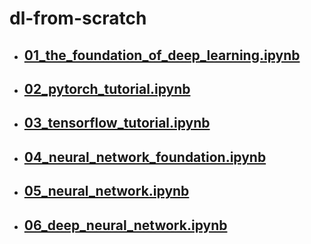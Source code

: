 # dl-from-scratch

- ## [01_the_foundation_of_deep_learning.ipynb](https://github.com/RedstoneWill/dl-from-scratch/blob/master/01_the_foundation_of_deep_learning.ipynb)

- ## [02_pytorch_tutorial.ipynb](https://github.com/RedstoneWill/dl-from-scratch/blob/master/02_pytorch_tutorial.ipynb)

- ## [03_tensorflow_tutorial.ipynb](https://github.com/RedstoneWill/dl-from-scratch/blob/master/03_tensorflow_tutorial.ipynb)

- ## [04_neural_network_foundation.ipynb](https://github.com/RedstoneWill/dl-from-scratch/blob/master/04_neural_network_foundation.ipynb)

- ## [05_neural_network.ipynb](https://github.com/RedstoneWill/dl-from-scratch/blob/master/05_neural_network.ipynb)

- ## [06_deep_neural_network.ipynb](https://github.com/RedstoneWill/dl-from-scratch/blob/master/06_deep_neural_network.ipynb)